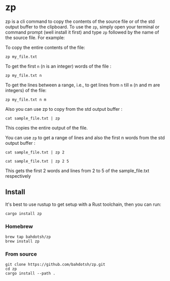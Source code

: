 # zp

zp is a cli command to copy the contents of the source file or of the std output buffer to the clipboard.
To use the `zp`, simply open your terminal or command prompt (well install it first) and type `zp` followed by the name of the source file. For example:

To copy the entire contents of the file: 
```
zp my_file.txt

```

To get the first `n` (n is an integer) words of the  file : 
```
zp my_file.txt n
```
To get the lines between a range, i.e., to get lines from `n` till `m` (n and m are integers) of the file:
```
zp my_file.txt n m 
```
Also you can use zp to copy from the std output buffer : 
```
cat sample_file.txt | zp 
```
This copies the entire output of the file.

You can use `zp` to get a range of lines and also the first n words from the std output buffer :
```
cat sample_file.txt | zp 2

cat sample_file.txt | zp 2 5
```

This gets the first 2 words and lines from 2 to 5 of the sample_file.txt respectively


## Install

It's best to use rustup to get setup with a Rust toolchain, then you can run:

`cargo install zp`

### Homebrew
```
brew tap bahdotsh/zp
brew install zp
```

### From source
```
git clone https://github.com/bahdotsh/zp.git
cd zp
cargo install --path .
```
